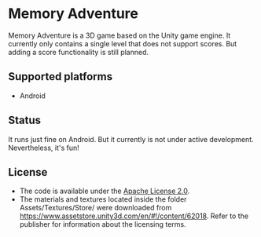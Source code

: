 # Memory Adventure
Memory Adventure is a 3D game based on the Unity game engine. It currently only contains a single level that does not support scores. But adding a score functionality is still planned.

## Supported platforms
- Android

## Status
It runs just fine on Android. But it currently is not under active development. Nevertheless, it's fun!

## License
- The code is available under the [Apache License 2.0](https://github.com/flomit/remember-adventure/blob/master/LICENSE.md).
- The materials and textures located inside the folder Assets/Textures/Store/ were downloaded from https://www.assetstore.unity3d.com/en/#!/content/62018.
  Refer to the publisher for information about the licensing terms.